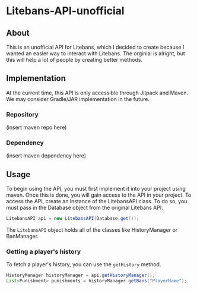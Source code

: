 # Litebans-API-unofficial
 
## About
This is an unofficial API for Litebans, which I decided to create because I wanted an easier way to interact with Litebans. The orginial is alright, but this will help a lot of people by creating better methods.

## Implementation
At the current time, this API is only accessible through Jitpack and Maven. We may consider Gradle/JAR implementation in the future.

### Repository
(insert maven repo here)

### Dependency
(insert maven dependency here)

## Usage
To begin using the API, you must first implement it into your project using maven. Once this is done, you will gain access to the API in your project. To access the API, create an instance of the LitebansAPI class. To do so, you must pass in the Database object from the original Litebans API.
```java
LitebansAPI api = new LitebansAPI(Database.get());
```
The `LitebansAPI` object holds all of the classes like HistoryManager or BanManager.
### Getting a player's history
To fetch a player's history, you can use the `getHistory` method.
```java
HistoryManager historyManager = api.getHistoryManager();
List<Punishment> punishments = historyManager.getBans("PlayerName");
```
